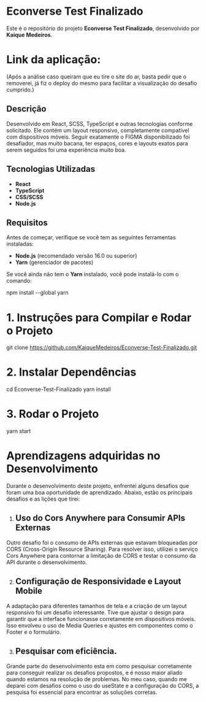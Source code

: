 # Econverse Test Finalizado

Este é o repositório do projeto **Econverse Test Finalizado**, desenvolvido por **Kaique Medeiros**.

# Link da aplicação:

(Após a análise caso queiram que eu tire o site do ar, basta pedir que o removerei, já fiz o deploy do mesmo para facilitar a visualização do desafio cumprido.)

## Descrição

Desenvolvido em React, SCSS, TypeScript e outras tecnologias conforme solicitado. Ele contém um layout responsivo, completamente compatível com dispositivos móveis.
Seguir exatamente o FIGMA disponibilizado foi desafiador, mas muito bacana, ter espaços, cores e layouts exatos para serem seguidos foi uma experiência muito boa.

## Tecnologias Utilizadas

- **React**
- **TypeScript**
- **CSS/SCSS**
- **Node.js**

## Requisitos

Antes de começar, verifique se você tem as seguintes ferramentas instaladas:

- **Node.js** (recomendado versão 16.0 ou superior)
- **Yarn** (gerenciador de pacotes)

Se você ainda não tem o **Yarn** instalado, você pode instalá-lo com o comando:

npm install --global yarn

# 1. Instruções para Compilar e Rodar o Projeto

git clone https://github.com/KaiqueMedeiros/Econverse-Test-Finalizado.git

# 2. Instalar Dependências

cd Econverse-Test-Finalizado
yarn install

# 3. Rodar o Projeto
yarn start


# Aprendizagens adquiridas no Desenvolvimento
Durante o desenvolvimento deste projeto, enfrentei alguns desafios que foram uma boa oportunidade de aprendizado. Abaixo, estão os principais desafios e as lições que tirei:

1. ## Uso do Cors Anywhere para Consumir APIs Externas
Outro desafio foi o consumo de APIs externas que estavam bloqueadas por CORS (Cross-Origin Resource Sharing). Para resolver isso, utilizei o serviço Cors Anywhere para contornar a limitação de CORS e testar o consumo da API durante o desenvolvimento.

2. ## Configuração de Responsividade e Layout Mobile
A adaptação para diferentes tamanhos de tela e a criação de um layout responsivo foi um desafio interessante. Tive que ajustar o design para garantir que a interface funcionasse corretamente em dispositivos móveis. Isso envolveu o uso de Media Queries e ajustes em componentes como o Footer e o formulário.

3. ## Pesquisar com eficiência.

Grande parte do desenvolvimento esta em como pesquisar corretamente para conseguir realizar os desafios propostos, e é nosso maior aliado quando estamos na resolução de problemas.
No meu caso, quando me deparei com desafios como o uso do useState e a configuração do CORS, a pesquisa foi essencial para encontrar as soluções corretas.
